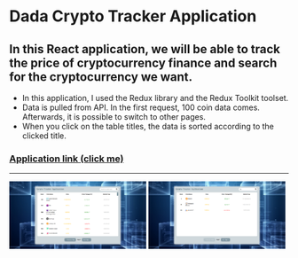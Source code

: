 # Dada Crypto Tracker Application

## In this React application, we will be able to track the price of cryptocurrency finance and search for the cryptocurrency we want.

- In this application, I used the Redux library and the Redux Toolkit toolset.
- Data is pulled from API. In the first request, 100 coin data comes. Afterwards, it is possible to switch to other pages.
- When you click on the table titles, the data is sorted according to the clicked title.

### [Application link (click me)](https://dadacrypto.netlify.app/)

---

<img src="public/images/appImage1.png" width="49%" float="left">
<img src="public/images/appImage2.png" width="49%" float="left">
